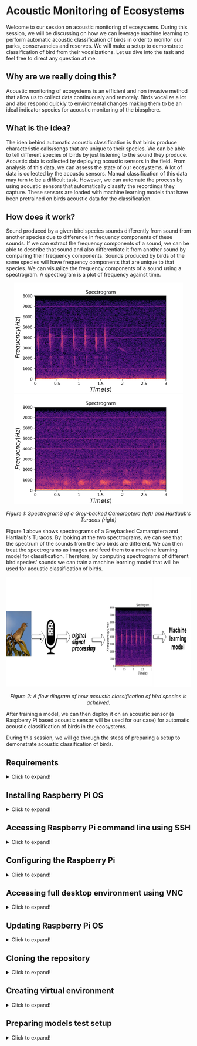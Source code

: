 # Acoustic Monitoring of Ecosystems

Welcome to our session on acoustic monitoring of ecosystems. During this session, we will be discussing on how we can leverage machine learning to perform automatic acoustic classification of birds in order to monitor our parks, conservancies and reserves. We will make a setup to demonstrate classification of bird from their vocalizations. Let us dive into the task and feel free to direct any question at me.

## Why are we really doing this?


Acoustic monitoring of ecosystems is an efficient and non invasive method that allow us to collect data continuously and remotely. Birds vocalize a lot and also respond quickly to enviromental changes making them to be an ideal indicator species for acoustic monitoring of the biosphere.

## What is the idea?


The idea behind automatic acoustic classification is that birds produce characteristic calls/songs that are unique to their species. We can be able to tell different species of birds by just listening to the sound they produce. Acoustic data is collected by deploying acoustic sensors in the field. From analysis of this data, we can assess the state of our ecosystems. A lot of data is collected by the acoustic sensors. Manual classification of this data may turn to be a difficult task. However, we can automate the process by using acoustic sensors that automatically classify the recordings they capture. These sensors are loaded with machine learning models that have been pretrained on birds acoustic data for the classification.

## How does it work?

Sound produced by a given bird species sounds differently from sound from another species due to difference in frequency components of these sounds. If we can extract the frequency components of a sound, we can be able to describe that sound and also differentiate it from another sound by comparing their frequency components. Sounds produced by birds of the same species will have frequency components that are unique to that species. We can visualize the frequency components of a sound using a spectrogram. A spectrogram is a plot of frequency against time.

<p align="center">
  <img width="460" height="300" src="/assets/img/18 grey-backed.png">
  <img width="460" height="300" src="/assets/img/19 hartlaub's-turacos-spectrogram.png">
  
</p>

<p align="center"> 
  <em>Figure 1: SpectrogramS of a Grey-backed Camaroptera (left) and Hartlaub's Turacos (right)</em>
</p>

Figure 1 above shows spectrograms of a Greybacked Camaroptera and Hartlaub's Turacos. By looking at the two spectrograms, we can see that the spectrum of the sounds from the two birds are different. We can then treat the spectrograms as images and feed them to a machine learning model for classification. Therefore, by computing spectrograms of different bird species' sounds we can train a machine learning model that will be used for acoustic classification of birds. 

<p align="center">
  <img width="auto" height="300" src="/assets/img/17 dsp-ml.png"> 
</p>

<p align="center"> 
  <em>Figure 2: A flow diagram of how acoustic classification of bird species is acheived.</em>
</p>

After training a model, we can then deploy it on an acoustic sensor (a Raspberry Pi based acoustic sensor will be used for our case) for automatic acoustic classification of birds in the ecosystems. 

During this session, we will go through the steps of preparing a setup to demonstrate acoustic classification of birds.


## Requirements

<details>
  <summary>Click to expand!</summary>

1. Raspberry Pi 3 and above and its power supply.
2. An SD card of at least 8GB.
3. Ethernet cable
4. USB microphone
5. 3 220/470 ohms resistors
6. 3 LEDs
7. 4 male-female jumper cables
8. 4 connecting wires
9. Breadboard
10. A reliable Wi-Fi connection
11. Personal computer
12. A monitor, HDMI cable, mouse and keyboard (optional)
  
</details>


## Installing Raspberry Pi OS

<details>
  <summary>Click to expand!</summary>

The Raspberry Pi needs an operating system for its operation. The following steps outline the process of installing the Raspberry Pi OS (formerly known as Raspbian) on the Raspberry Pi. 

### Step 1
Download and install the [Raspberry Pi Imager here](https://www.raspberrypi.org/software/) on your PC.

### Step 2
Connect an SD card reader with an SD card of at least 8GB inside to your PC.

### Step 3
Open the Raspberry Pi Imager and the following window should appear:
<p align="center">
  <img width="auto" height="auto" src="/assets/img/1 raspbian.png"> 
</p>

### Step 4.0
Choose operating system and select the option highlighted below:

<p align="center">
  <img width="auto" height="auto" src="/assets/img/2 raspbian_LI.jpg"> 
</p>

### Step 4.1
Press CTRL + SHIFT + X for advanced options and check and fill in the spaces as follows

<p align="center">
  <img width="auto" height="auto" src="/assets/img/3 raspbian.PNG"> 
</p>



### Step 5
Choose storage 

<p align="center">
  <img width="auto" height="auto" src="/assets/img/4 raspbian_LI.jpg"> 
</p>

### Step 6
Write the image and verify the SD card by clicking yes.

<p align="center">
  <img width="auto" height="auto" src="/assets/img/5 raspbian.PNG"> 
</p>

You should see the writing progress as shown below

<p align="center">
  <img width="auto" height="auto" src="/assets/img/6 raspbian.PNG"> 
</p>

When the writing is completed, the following should appear:

<p align="center">
  <img width="auto" height="auto" src="/assets/img/7 raspbian.PNG"> 
</p>

The SD card is now ready and can be plugged into the SD card slot of the Raspberry Pi. 
</details>

## Accessing Raspberry Pi command line using SSH
  
<details>
  <summary>Click to expand!</summary>
  
After installing the Raspbian OS on the Raspberry Pi we need to access its the command line. We can do it using a USB keyboard, a monitor, a HDMI cable and a mouse. Just plug the mouse and the keyboard into the Raspberry Pi's USB ports and the HDMI to the HDMI ports on the monitor and the Pi. Power the monitor and the Pi. From here you can access the Raspberry Pi's full desktop environment.
  
If you do not have access to a USB keyboard, a monitor, a HDMI cable and a mouse, we will use SSH to access the commandline of a headless Raspberry Pi with another computer. The steps below are a guide on how to access the command line of a Raspberry Pi using SSH 

### Step 1
Connect the Ethernet cable to the Ethernet ports on your computer and the Raspberry Pi and power the Raspberry Pi. Ensure that the green LED at the Raspberry Pi's Ethernet port is blinking to show a connection has been established between your computer and the Pi. 
  
### Step 2
Download and install PuTTy [here](https://the.earth.li/~sgtatham/putty/latest/w64/putty-64bit-0.76-installer.msi) for Windows and [here](https://the.earth.li/~sgtatham/putty/latest/putty-0.76.tar.gz) for Unix

### Step 3
Open PuTTy and key in `raspberrypi.local` as shown below:

<p align="center">
  <img width="auto" height="auto" src="/assets/img/24 putty-raspi-ssh.PNG"> 
</p>

Press enter and under login in the window that will appear enter `pi` as shown below:

<p align="center">
  <img width="auto" height="auto" src="/assets/img/23 putty-login.PNG"> 
</p>

Press enter and key in the password of the Raspberry and press enter once more. You should see the following window:

<p align="center">
  <img width="auto" height="auto" src="/assets/img/22 putty-logged-in.PNG"> 
</p>

You have successfully accessed the command line of the Raspberry Pi using SSH.
  
### Step 4
Run the following on the command line to obtain the IP address of the Pi.

```cpp
hostname -I
```
  
Note the IP address down.
  
</details>


## Configuring the Raspberry Pi

<details>
  <summary>Click to expand!</summary>

Run the following command on the command line:


```cpp
sudo raspi-config
```
and you should get the following `Raspberry Pi Software Configuration Tool (raspi-config)` window:

<p align="center">
  <img width="auto" height="auto" src="/assets/img/5 headless-ssh.PNG"> 
</p>
  
### Setting Display options
To configure display settings, scroll down to `Display Options` in the `raspi-config` window using up-down keys and press enter. Select `D1 Resolution` option and press enter. Select the ` DMT Mode 85 1280x720 60Hz 16:9` option and press enter. A window indicating `The resolution is set to DMT mode 85` will pop up. Press enter to exit 
  
### Enabling VNC server
  
We will be need enable VNC server so we can access the Raspberry Pi full desktop environment using VNC viewer on our computer. In the `raspi-config` window scroll down to `Interface Options` using up-down keys and press enter. Scroll to the `VNC` option using up-down buttons and press enter. When prompted to enable it scroll to the `<Yes>` option using side arrow keys and press enter. A window to notify you VNC server has been enabled will pop up. Press enter to exit. 

### Enabling GPIO
Still in the `raspi-config` window, we will need to enable GPIO pins. Scroll down to `Interface Options`, press enter, scroll to the `Remote GPIO` option and press enter. When prompted to enable it scroll to the `<Yes>` option using side arrow keys and press enter. A window to notify you GPIO has been enabled will pop up. Press enter to exit.

  
To exit `(raspi-config)` select Finish using the 'sides' arrow keys and then press enter.

</details>
  
## Accessing full desktop environment using VNC 
  
<details>
  <summary>Click to expand!</summary>

To get the full desktop environment we can use VNC viewer. The following steps are a guide on how to use VNC viewer with the Raspberry Pi: 
  
### Step 1
We will use need to download and install [VNC viewer](https://www.realvnc.com/en/connect/download/viewer/).
  
### Step 2

Open VNC viewer and enter the IP address of the Pi as shown below and press enter:
<p align="center">
  <img width="auto" height="auto" src="/assets/img/9 headless-ssh.PNG"> 
</p>

When prompted to enter username, enter 'pi' and then enter the password set during image writing as shown below. Check the 'Remember password' box.

<p align="center">
  <img width="auto" height="auto" src="/assets/img/11 headless-pi.PNG"> 
</p>

You should now be able to access the whole desktop environment as shown below:

<p align="center">
  <img width="auto" height="auto" src="/assets/img/12 headless-ssh.PNG"> 
</p>

 </details>

## Updating Raspberry Pi OS

<details>
  <summary>Click to expand!</summary>

It is necessary that the Raspberry Pi OS on your Pi be updated. The Raspberry Pi needs to be connected to the internet for updating. The Raspberry Pi should connect automatically to the internet whose SSID and password was entered during image writing. If not, click on the two arrows at the right of the Pi's taskbar (located at top of the desktop interface) and choose the Wi-Fi to connect to and enter its password if it is password protected and press enter. To update the OS, open the command line by clicking the terminal icon on the taskbar and run the following commands on the command line:
```cpp
sudo apt-get update
sudo apt-get upgrade
sudo reboot
```
  
Enter `Y` when prompted
  
Once the Raspberry Pi has rebooted it will reconnect automatically with VNC viewer.
  
</details>


  

## Cloning the repository

<details>
  <summary>Click to expand!</summary>
  
We will clone the repository containing the software requirements for this demo. Run the following command on the command line:
  
```cpp
git clone https://github.com/DeKUT-DSAIL/arm-dev-summit.git
```
  
</details>

## Creating virtual environment

<details>
  <summary>Click to expand!</summary>


To create a virtual environment run the following commands on the command line one by one

```cpp
cp arm-dev-summit/bioacoustics/env-setup-bash ./
chmod +x env-setup-bash
./env-setup-bash
```
Enter yes whenever prompted:


Now the Raspberry Pi is ready for use in this task.

</details>
 

## Preparing models test setup

<details>
  <summary>Click to expand!</summary>
  We will demonstrate acoustic classification of birds using a Raspberry Pi, some LEDs, and a USB microphone. To prepare the setup, we need to shutdown the Raspberry Pi first and disconnect it from power. Run the following command on the command line:
  
```cpp
sudo shutdown now
```
Wait until the activity (green) LED stops blinking before disconnecting the Raspberry Pi from power. After disconnecting the Raspberry Pi from power, we will proceed to prepare the models test setup. The diagram below shows the Raspberry Pi pinout:
  
<p align="center">
  <img width="auto" height="auto" src="/assets/img/25 raspi-pinout.png">  
</p>

<p align="center"> 
  <em>Pinout of the Raspberry Pi</em>
</p>
  
We will be using `GPIO 18`, `GPIO 23`, `GPIO 24` and `Ground (pin 6)`. Make the connections as shown below. Note the polarity of the LED shown in the diagram. The positive terminal (the longer pin) of the LED is connected to the Raspberry Pi's GPIO pin through a resistor.

<p align="center">
  <img width="auto" height="auto" src="/assets/img/26 model-test-setup.jpg">  
</p>

<p align="center"> 
  <em>Model test setup</em>
</p>
  
Plug in the microphone into one of the Raspberry Pi's USB port and power the Raspberry Pi. Follow the steps outlined above to access the Raspberry Pi's Desktop on VNC viewer. The setup is ready for models testing
  
</details>
